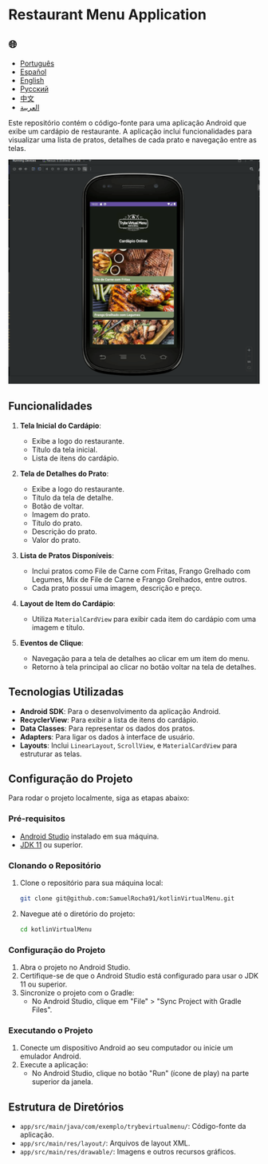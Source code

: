 # Restaurant Menu Application

<h2>🌐</h2>
<ul>
  <li><a href="https://github.com/SamuelRocha91/kotlinVirtualMenu" target="_blank">Português</a></li>
  <li><a href="https://github.com/SamuelRocha91/kotlinVirtualMenu/blob/main/README_es.md" target="_blank">Español</a></li>
  <li><a href="https://github.com/SamuelRocha91/kotlinVirtualMenu/blob/main/README_en.md" target="_blank">English</a></li>
  <li><a href="https://github.com/SamuelRocha91/kotlinVirtualMenu/blob/main/README_ru.md" target="_blank">Русский</a></li>
  <li><a href="https://github.com/SamuelRocha91/kotlinVirtualMenu/blob/main/README_ch.md" target="_blank">中文</a></li>
  <li><a href="https://github.com/SamuelRocha91/kotlinVirtualMenu/blob/main/README_ar.md" target="_blank">العربية</a></li>
</ul>

Este repositório contém o código-fonte para uma aplicação Android que exibe um cardápio de restaurante. A aplicação inclui funcionalidades para visualizar uma lista de pratos, detalhes de cada prato e navegação entre as telas.

![Preview da aplicação](./assets/menuVirtual.gif)

## Funcionalidades

1. **Tela Inicial do Cardápio**: 
   - Exibe a logo do restaurante.
   - Título da tela inicial.
   - Lista de itens do cardápio.

2. **Tela de Detalhes do Prato**:
   - Exibe a logo do restaurante.
   - Título da tela de detalhe.
   - Botão de voltar.
   - Imagem do prato.
   - Título do prato.
   - Descrição do prato.
   - Valor do prato.

3. **Lista de Pratos Disponíveis**:
   - Inclui pratos como File de Carne com Fritas, Frango Grelhado com Legumes, Mix de File de Carne e Frango Grelhados, entre outros.
   - Cada prato possui uma imagem, descrição e preço.

4. **Layout de Item do Cardápio**:
   - Utiliza `MaterialCardView` para exibir cada item do cardápio com uma imagem e título.

5. **Eventos de Clique**:
   - Navegação para a tela de detalhes ao clicar em um item do menu.
   - Retorno à tela principal ao clicar no botão voltar na tela de detalhes.

## Tecnologias Utilizadas

- **Android SDK**: Para o desenvolvimento da aplicação Android.
- **RecyclerView**: Para exibir a lista de itens do cardápio.
- **Data Classes**: Para representar os dados dos pratos.
- **Adapters**: Para ligar os dados à interface de usuário.
- **Layouts**: Inclui `LinearLayout`, `ScrollView`, e `MaterialCardView` para estruturar as telas.

## Configuração do Projeto

Para rodar o projeto localmente, siga as etapas abaixo:

### Pré-requisitos

- [Android Studio](https://developer.android.com/studio) instalado em sua máquina.
- [JDK 11](https://www.oracle.com/java/technologies/javase-jdk11-downloads.html) ou superior.

### Clonando o Repositório

1. Clone o repositório para sua máquina local:
   ```bash
   git clone git@github.com:SamuelRocha91/kotlinVirtualMenu.git
   ```

2. Navegue até o diretório do projeto:
   ```bash
   cd kotlinVirtualMenu
   ```

### Configuração do Projeto

1. Abra o projeto no Android Studio.
2. Certifique-se de que o Android Studio está configurado para usar o JDK 11 ou superior.
3. Sincronize o projeto com o Gradle:
   - No Android Studio, clique em "File" > "Sync Project with Gradle Files".

### Executando o Projeto

1. Conecte um dispositivo Android ao seu computador ou inicie um emulador Android.
2. Execute a aplicação:
   - No Android Studio, clique no botão "Run" (ícone de play) na parte superior da janela.

## Estrutura de Diretórios

- `app/src/main/java/com/exemplo/trybevirtualmenu/`: Código-fonte da aplicação.
- `app/src/main/res/layout/`: Arquivos de layout XML.
- `app/src/main/res/drawable/`: Imagens e outros recursos gráficos.
